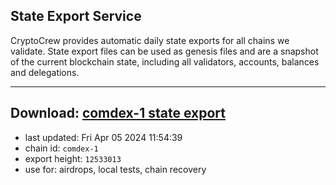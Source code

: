 ## State Export Service
CryptoCrew provides automatic daily state exports for all chains we validate. State export files can be used as genesis files and are a snapshot of the current blockchain state, including all validators, accounts, balances and delegations.

---
**Download: [comdex-1 state export](https://dl-eu2.ccvalidators.com/SERVICE/comdex/comdex-1_export_12533013.json)**
---

- last updated: Fri Apr 05 2024 11:54:39
- chain id: `comdex-1`
- export height: `12533013`
- use for: airdrops, local tests, chain recovery
